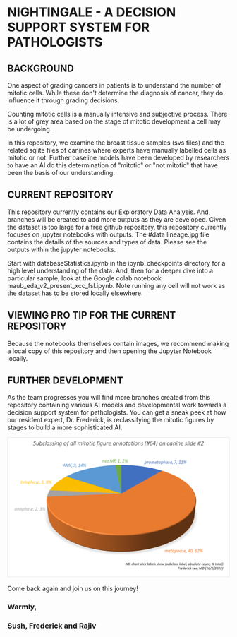 
# NIGHTINGALE - A DECISION SUPPORT SYSTEM FOR PATHOLOGISTS

## BACKGROUND
One aspect of grading cancers in patients is to understand the number of mitotic cells. While these don't determine the diagnosis of cancer, they do influence it through grading decisions. 

Counting mitotic cells is a manually intensive and subjective process. There is a lot of grey area based on the stage of mitotic development a cell may be undergoing.

In this repository, we examine the breast tissue samples (svs files) and the related sqlite files of canines where experts have manually labelled cells as mitotic or not. Further baseline models have been developed by researchers to have an AI do this determination of "mitotic" or "not mitotic" that have been the basis of our understanding.

## CURRENT REPOSITORY
This repository currently contains our Exploratory Data Analysis. And, branches will be created to add more outputs as they are developed.
Given the dataset is too large for a free github repository, this repository currently focuses on jupyter notebooks with outputs. The #data lineage.jpg 
file contains the details of the sources and types of data.
Please see the outputs within the jupyter notebooks.

Start with databaseStatistics.ipynb in the ipynb_checkpoints directory for a high level understanding of the data. And, then for a deeper dive into a particular sample, look at the Google colab notebook maub_eda_v2_present_xcc_fsl.ipynb.
Note running any cell will not work as the dataset has to be stored locally elsewhere.

## VIEWING PRO TIP FOR THE CURRENT REPOSITORY
Because the notebooks themselves contain images, we recommend making a local copy of this repository and then opening the Jupyter Notebook locally.

## FURTHER DEVELOPMENT
As the team progresses you will find more branches created from this repository containing various AI models and developmental work towards a decision support system for pathologists. You can get a sneak peek at how our resident expert, Dr. Frederick, is reclassifying the mitotic figures by stages to build a more sophisticated AI. 

![Example Sub-Classification of Phases](https://github.com/sushvij/Capstone-EDA-v2/blob/main/eda_data_lineage/eda_subclassing_slide2_mitotic_figs.png)

Come back again and join us on this journey!

### Warmly,
### Sush, Frederick and Rajiv

